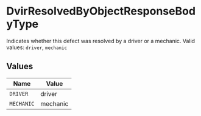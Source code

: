 # DvirResolvedByObjectResponseBodyType

Indicates whether this defect was resolved by a driver or a mechanic.  Valid values: `driver`, `mechanic`


## Values

| Name       | Value      |
| ---------- | ---------- |
| `DRIVER`   | driver     |
| `MECHANIC` | mechanic   |